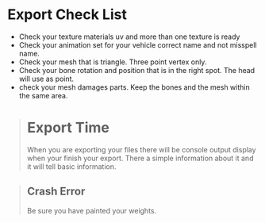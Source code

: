 # Export Check List #
  * Check your texture materials uv and more than one texture is ready
  * Check your animation set for your vehicle correct name and not misspell name.
  * Check your mesh that is triangle. Three point vertex only.
  * Check your bone rotation and position that is in the right spot. The head will use as point.
  * check your mesh damages parts. Keep the bones and the mesh within the same area.

> # Export Time #
> When you are exporting your files there will be console output display when your finish your export. There a simple information about it and it will tell basic information.

> ## Crash Error ##
> Be sure you have painted your weights.